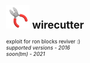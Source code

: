 # ![image](https://raw.githubusercontent.com/w1recuttr/wirecutter/refs/heads/main/1000003967.png) wirecutter
exploit for ron blocks reviver :)<br>
<i>supported versions - 2016</i><br><i>soon(tm) - 2021</i>